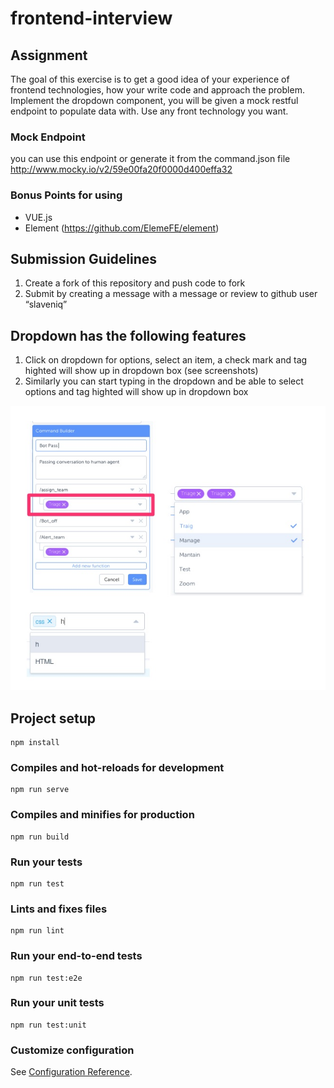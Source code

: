 # frontend-interview

## Assignment
The goal of this exercise is to get a good idea of your experience of frontend technologies, how your write code and approach the problem.  Implement the dropdown component, you will be given a mock restful endpoint to populate data with. Use any front technology you want.

### Mock Endpoint
you can use this endpoint or generate it from the command.json file
http://www.mocky.io/v2/59e00fa20f0000d400effa32

### Bonus Points for using
- VUE.js
- Element (https://github.com/ElemeFE/element)

## Submission Guidelines
1. Create a fork of this repository and push code to fork
2. Submit by creating a message with a message or review to github user “slaveniq”

## Dropdown has the following features
1. Click on dropdown for options, select an item, a check mark and tag highted will show up in dropdown box (see screenshots)
2. Similarly you can start typing in the dropdown and be able to select options and tag highted will show up in dropdown box

![Alt text](public/Frontend_Assignment.jpg "")

## Project setup
```
npm install
```

### Compiles and hot-reloads for development
```
npm run serve
```

### Compiles and minifies for production
```
npm run build
```

### Run your tests
```
npm run test
```

### Lints and fixes files
```
npm run lint
```

### Run your end-to-end tests
```
npm run test:e2e
```

### Run your unit tests
```
npm run test:unit
```

### Customize configuration
See [Configuration Reference](https://cli.vuejs.org/config/).
